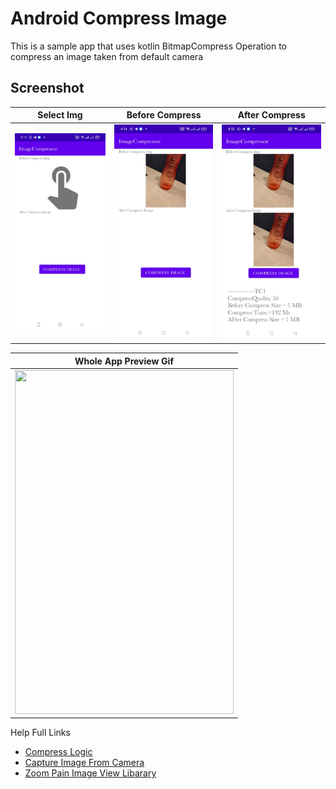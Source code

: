 # Android Compress Image 
This is a sample app  that uses kotlin BitmapCompress Operation to compress an image taken from default camera 
## Screenshot

Select Img|Before Compress|After Compress
:--:|:--:|:--:|
<img src="images/1.jpg" width="250px" />|<img src="images/2.jpg" width="250px" />|<img src="images/3.jpg" width="250px" />

Whole App Preview Gif|
:--:|
<img src="images/gif.gif"  width="350px"  height="550px"/>|


Help Full Links

* [Compress Logic](https://stackoverflow.com/questions/8417034/how-to-make-bitmap-compress-without-change-the-bitmap-size)
* [Capture Image From Camera](https://developer.android.com/training/camerax/take-photo)
* [Zoom Pain Image View Libarary ](https://github.com/Baseflow/PhotoView)